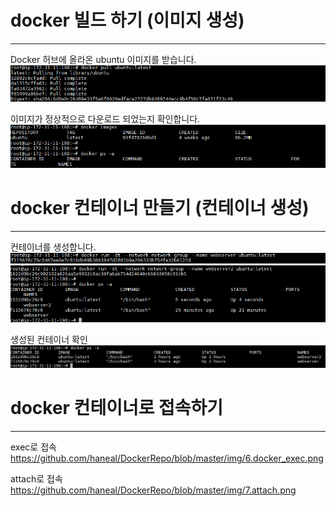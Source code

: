 # docker 빌드 하기 (이미지 생성)
-----
Docker 허브에 올라온 ubuntu 이미지를 받습니다.
![](https://github.com/haneal/DockerRepo/blob/master/img/1_docker_pull_ubuntu_latest.png)

이미지가 정상적으로 다운로드 되었는지 확인합니다.
![](https://github.com/haneal/DockerRepo/blob/master/img/2_docker_pull_ubuntu_latest.png)



# docker 컨테이너 만들기 (컨테이너 생성)
-----
컨테이너를 생성합니다.
![](https://github.com/haneal/DockerRepo/blob/master/img/4.docker%20%EC%BB%A8%ED%85%8C%EC%9D%B4%EB%84%88%EC%83%9D%EC%84%B1.png)
![](https://github.com/haneal/DockerRepo/blob/master/img/9.run_server_2%EC%83%9D%EC%84%B1.png)

생성된 컨테이너 확인
![](https://github.com/haneal/DockerRepo/blob/master/img/111.png)

# docker 컨테이너로 접속하기
-----
exec로 접속
https://github.com/haneal/DockerRepo/blob/master/img/6.docker_exec.png

attach로 접속
https://github.com/haneal/DockerRepo/blob/master/img/7.attach.png
